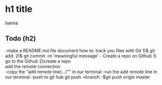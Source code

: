 # h1 title  

banna

## Todo (h2)

  -make a README.md file
      document how to:
          track you files with Git
          1)$ git add.
          2)$ git commit -m 'meaningful message'
          - Create a repo on Github
          1) go to the Github
          2)create a repo  
          add the remote connection  
            -copy the "add remote line(...)"" in our terminal
            -run the add remote line in our terminal
          -push to git hub
          git push <destination > <branch
          -$git push origin master 
